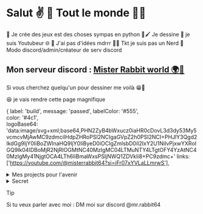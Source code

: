 
# Salut ✌️ 🤗 Tout le monde 🦅🌟

🧠 Je crée des jeux est des choses sympas en python 
🎨🖌️ Je dessine 
🌟 je suis Youtubeur 🌐
🤣 J'ai pas d'idées mdrrr 
🍷🤓 Tkt je suis pas un Nerd 
🤡 Modo discord/admin/créateur de serv discord 

## Mon serveur discord : [Mister Rabbit world 🌍🌟](https://discord.gg/zqNBgKxRsy)

Si vous cherchez quelqu'un pour dessiner me voilà 😁👏

😆 je vais rendre cette page magnifique 

{
  label: 'build', 
  message: 'passed', 
  labelColor: '#555',  
  color: '#4c1',  
  logoBase64: 'data:image/svg+xml;base64,PHN2ZyB4bWxucz0iaHR0cDovL3d3dy53My5vcmcvMjAwMC9zdmciIHdpZHRoPSI2NCIgaGVpZ2h0PSI2NCI+PHJlY3Qgd2lkdGg9IjY0IiBoZWlnaHQ9IjY0IiByeD0iOCIgZmlsbD0iI2IxY2U1NiIvPjxwYXRoIGQ9Ik04IDBoMjR2NjRIOGMtNC40MzIgMC04LTMuNTY4LTgtOFY4YzAtNC40MzIgMy41NjgtOCA4LTh6IiBmaWxsPSIjNWQ1ZDVkIi8+PC9zdmc+' 
  links: ['https://youtube.com/@misterrabbit64?si=iFr07xYVLaLLmrwS'], 

  

<details>

<summary>Mes projects pour l'avenir</summary>

### Liste :

- un fan game super mario et aywen ( oui )
- une maps Gmod vraiment cool
- un jeux 2d de plateforme avec le moteur godot 

</details>


<details>

<summary>Secret</summary>

  
```stl
solid cube_corner
  facet normal 0.0 -1.0 0.0
    outer loop
      vertex 0.0 0.0 0.0
      vertex 1.0 0.0 0.0
      vertex 0.0 0.0 1.0
    endloop
  endfacet
  facet normal 0.0 0.0 -1.0
    outer loop
      vertex 0.0 0.0 0.0
      vertex 0.0 1.0 0.0
      vertex 1.0 0.0 0.0
    endloop
  endfacet
  facet normal -1.0 0.0 0.0
    outer loop
      vertex 0.0 0.0 0.0
      vertex 0.0 0.0 1.0
      vertex 0.0 1.0 0.0
    endloop
  endfacet
  facet normal 0.577 0.577 0.577
    outer loop
      vertex 1.0 0.0 0.0
      vertex 0.0 1.0 0.0
      vertex 0.0 0.0 1.0
    endloop
  endfacet
endsolid
```

</details>

> [!TIP]
> Si tu veux parler avec moi : DM moi sur discord @mr.rabbit64





<!---
MisterRabbitYT/MisterRabbitYT is a ✨ special ✨ repository because its `README.md` (this file) appears on your GitHub profile.
You can click the Preview link to take a look at your changes.
--->
